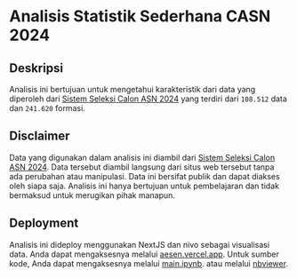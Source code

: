 # Analisis Statistik Sederhana CASN 2024

## Deskripsi

Analisis ini bertujuan untuk mengetahui karakteristik dari data yang diperoleh dari [Sistem Seleksi Calon ASN 2024](https://sscasn.bkn.go.id/) yang terdiri dari `108.512` data dan `241.620` formasi.

## Disclaimer

Data yang digunakan dalam analisis ini diambil dari [Sistem Seleksi Calon ASN 2024](https://sscasn.bkn.go.id/). Data tersebut diambil langsung dari situs web tersebut tanpa ada perubahan atau manipulasi. Data ini bersifat publik dan dapat diakses oleh siapa saja. Analisis ini hanya bertujuan untuk pembelajaran dan tidak bermaksud untuk merugikan pihak manapun.

## Deployment

Analisis ini dideploy menggunakan NextJS dan nivo sebagai visualisasi data. Anda dapat mengaksesnya melalui [aesen.vercel.app](https://aesen.vercel.app/casn/2024/analytics). Untuk sumber kode, Anda dapat mengaksesnya melalui [main.ipynb](main.ipynb). atau melalui [nbviewer](https://nbviewer.org/github/nubisub/casn2024-analytic/blob/main/main.ipynb).
